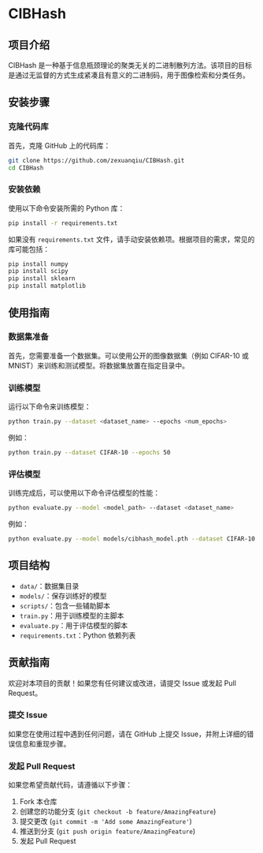 # CIBHash

## 项目介绍

CIBHash 是一种基于信息瓶颈理论的聚类无关的二进制散列方法。该项目的目标是通过无监督的方式生成紧凑且有意义的二进制码，用于图像检索和分类任务。



## 安装步骤

### 克隆代码库

首先，克隆 GitHub 上的代码库：

```bash
git clone https://github.com/zexuanqiu/CIBHash.git
cd CIBHash
```

### 安装依赖

使用以下命令安装所需的 Python 库：

```bash
pip install -r requirements.txt
```

如果没有 `requirements.txt` 文件，请手动安装依赖项。根据项目的需求，常见的库可能包括：

```bash
pip install numpy
pip install scipy
pip install sklearn
pip install matplotlib
```

## 使用指南

### 数据集准备

首先，您需要准备一个数据集。可以使用公开的图像数据集（例如 CIFAR-10 或 MNIST）来训练和测试模型。将数据集放置在指定目录中。

### 训练模型

运行以下命令来训练模型：

```bash
python train.py --dataset <dataset_name> --epochs <num_epochs>
```

例如：

```bash
python train.py --dataset CIFAR-10 --epochs 50
```

### 评估模型

训练完成后，可以使用以下命令评估模型的性能：

```bash
python evaluate.py --model <model_path> --dataset <dataset_name>
```

例如：

```bash
python evaluate.py --model models/cibhash_model.pth --dataset CIFAR-10
```

## 项目结构

- `data/`：数据集目录
- `models/`：保存训练好的模型
- `scripts/`：包含一些辅助脚本
- `train.py`：用于训练模型的主脚本
- `evaluate.py`：用于评估模型的脚本
- `requirements.txt`：Python 依赖列表

## 贡献指南

欢迎对本项目的贡献！如果您有任何建议或改进，请提交 Issue 或发起 Pull Request。

### 提交 Issue

如果您在使用过程中遇到任何问题，请在 GitHub 上提交 Issue，并附上详细的错误信息和重现步骤。

### 发起 Pull Request

如果您希望贡献代码，请遵循以下步骤：

1. Fork 本仓库
2. 创建您的功能分支 (`git checkout -b feature/AmazingFeature`)
3. 提交更改 (`git commit -m 'Add some AmazingFeature'`)
4. 推送到分支 (`git push origin feature/AmazingFeature`)
5. 发起 Pull Request




